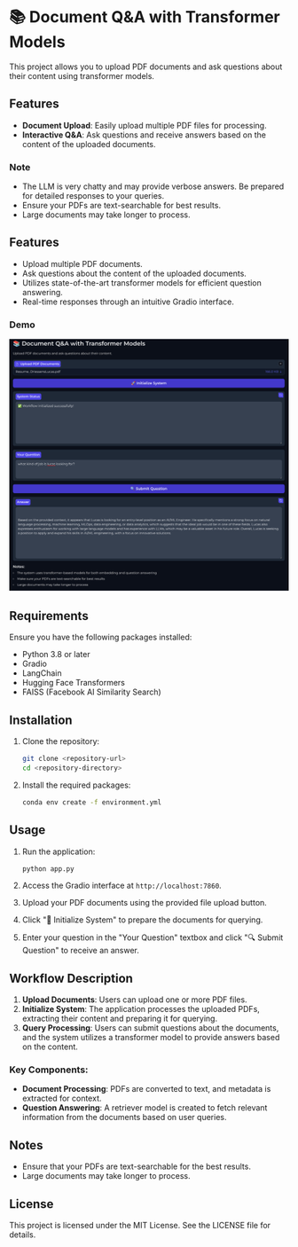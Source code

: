 # 📚 Document Q&A with Transformer Models

This project allows you to upload PDF documents and ask questions about their content using transformer models. 

## Features
- **Document Upload**: Easily upload multiple PDF files for processing.
- **Interactive Q&A**: Ask questions and receive answers based on the content of the uploaded documents.

### Note
- The LLM is very chatty and may provide verbose answers. Be prepared for detailed responses to your queries.
- Ensure your PDFs are text-searchable for best results.
- Large documents may take longer to process.

## Features

- Upload multiple PDF documents.
- Ask questions about the content of the uploaded documents.
- Utilizes state-of-the-art transformer models for efficient question answering.
- Real-time responses through an intuitive Gradio interface.

### Demo

![demo](./assets/Screenshot_2024-11-03_19-05-09.png)

## Requirements

Ensure you have the following packages installed:

- Python 3.8 or later
- Gradio
- LangChain
- Hugging Face Transformers
- FAISS (Facebook AI Similarity Search)

## Installation

1. Clone the repository:

   ```bash
   git clone <repository-url>
   cd <repository-directory>
   ```

2. Install the required packages:

   ```bash
   conda env create -f environment.yml
   ```

## Usage

1. Run the application:

   ```bash
   python app.py
   ```

2. Access the Gradio interface at `http://localhost:7860`.

3. Upload your PDF documents using the provided file upload button.

4. Click "🚀 Initialize System" to prepare the documents for querying.

5. Enter your question in the "Your Question" textbox and click "🔍 Submit Question" to receive an answer.

## Workflow Description

1. **Upload Documents**: Users can upload one or more PDF files.
2. **Initialize System**: The application processes the uploaded PDFs, extracting their content and preparing it for querying.
3. **Query Processing**: Users can submit questions about the documents, and the system utilizes a transformer model to provide answers based on the content.

### Key Components:

- **Document Processing**: PDFs are converted to text, and metadata is extracted for context.
- **Question Answering**: A retriever model is created to fetch relevant information from the documents based on user queries.

## Notes

- Ensure that your PDFs are text-searchable for the best results.
- Large documents may take longer to process.

## License

This project is licensed under the MIT License. See the LICENSE file for details.